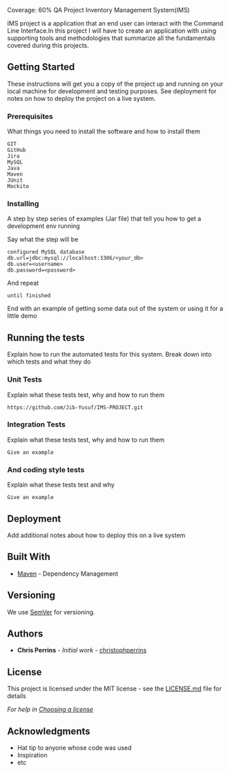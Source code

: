 Coverage: 60% QA Project Inventory Management System(IMS)

IMS project is a application that an end user can interact with the Command Line Interface.In this project I will have to create an application with using  supporting tools and methodologies that summarize all the fundamentals covered during this projects.


## Getting Started

These instructions will get you a copy of the project up and running on your local machine for development and testing purposes. See deployment for notes on how to deploy the project on a live system.


### Prerequisites

What things you need to install the software and how to install them

```
GIT
GitHub
Jira
MySQL
Java
Maven
JUnit
Mockito
```

### Installing

A step by step series of examples (Jar file) that tell you how to get a development env running

Say what the step will be

```
configured MySQL database
db.url=jdbc:mysql://localhost:3306/<your_db>
db.user=<username>
db.password=<password>

```

And repeat

```
until finished
```

End with an example of getting some data out of the system or using it for a little demo

## Running the tests

Explain how to run the automated tests for this system. Break down into which tests and what they do

### Unit Tests 

Explain what these tests test, why and how to run them

```
https://github.com/Jib-Yusuf/IMS-PROJECT.git
```

### Integration Tests 
Explain what these tests test, why and how to run them

```
Give an example
```

### And coding style tests

Explain what these tests test and why

```
Give an example
```

## Deployment

Add additional notes about how to deploy this on a live system

## Built With

* [Maven](https://maven.apache.org/) - Dependency Management

## Versioning

We use [SemVer](http://semver.org/) for versioning.

## Authors

* **Chris Perrins** - *Initial work* - [christophperrins](https://github.com/christophperrins)

## License

This project is licensed under the MIT license - see the [LICENSE.md](LICENSE.md) file for details 

*For help in [Choosing a license](https://choosealicense.com/)*

## Acknowledgments

* Hat tip to anyone whose code was used
* Inspiration
* etc


